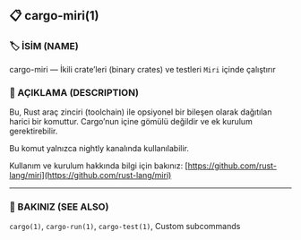 ## 📋 cargo-miri(1)

### 🏷️ İSİM (NAME)

cargo-miri — İkili crate’leri (binary crates) ve testleri `Miri` içinde çalıştırır

### 📝 AÇIKLAMA (DESCRIPTION)

Bu, Rust araç zinciri (toolchain) ile opsiyonel bir bileşen olarak dağıtılan harici bir komuttur. Cargo’nun içine gömülü değildir ve ek kurulum gerektirebilir.

Bu komut yalnızca nightly kanalında kullanılabilir.

Kullanım ve kurulum hakkında bilgi için bakınız:
[https://github.com/rust-lang/miri](https://github.com/rust-lang/miri)

---

### 🔗 BAKINIZ (SEE ALSO)

`cargo(1)`, `cargo-run(1)`, `cargo-test(1)`, Custom subcommands

